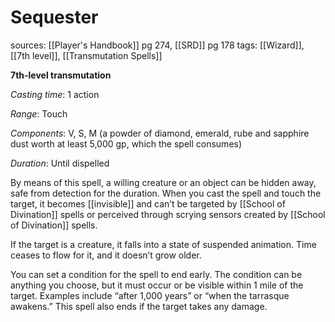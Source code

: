 # Sequester
sources: [[Player's Handbook]] pg 274, [[SRD]] pg 178
tags: [[Wizard]], [[7th level]], [[Transmutation Spells]]

**7th-level transmutation**

*Casting time*: 1 action

*Range*: Touch

*Components*: V, S, M (a powder of diamond, emerald, rube and sapphire dust worth at least 5,000 gp, which the spell consumes)

*Duration*: Until dispelled

By means of this spell, a willing creature or an object can be hidden away, safe from detection for the duration. When you cast the spell and touch the target, it becomes [[invisible]] and can’t be targeted by [[School of Divination]] spells or perceived through scrying sensors created by [[School of Divination]] spells.

If the target is a creature, it falls into a state of suspended animation. Time ceases to flow for it, and it doesn’t grow older.

You can set a condition for the spell to end early. The condition can be anything you choose, but it must occur or be visible within 1 mile of the target.  Examples include “after 1,000 years” or “when the tarrasque awakens.” This spell also ends if the target takes any damage.
